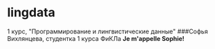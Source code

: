 # lingdata
1 курс, "Программирование и лингвистические данные"
###Софья Вихлянцева, студентка 1 курса ФиКЛа
**Je m'appelle Sophie!**
